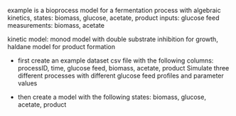 example is a bioprocess model for a fermentation process with algebraic kinetics, 
states: biomass, glucose, acetate, product
inputs: glucose feed
measurements: biomass, acetate

kinetic model: monod model with double substrate inhibition for growth, haldane model for product formation

- first create an example dataset csv file with the following columns: processID, time, glucose feed, biomass, acetate, product
Simulate three different processes with different glucose feed profiles and parameter values

- then create a model with the following states: biomass, glucose, acetate, product